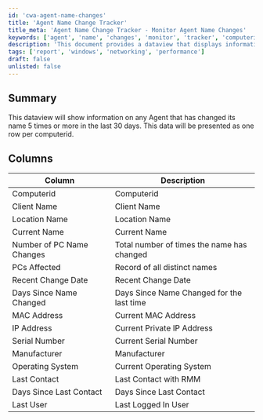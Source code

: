 ```yaml
---
id: 'cwa-agent-name-changes'
title: 'Agent Name Change Tracker'
title_meta: 'Agent Name Change Tracker - Monitor Agent Name Changes'
keywords: ['agent', 'name', 'changes', 'monitor', 'tracker', 'computerid']
description: 'This document provides a dataview that displays information about agents that have changed their names five times or more in the last 30 days, including details such as computer ID, client name, location, and more.'
tags: ['report', 'windows', 'networking', 'performance']
draft: false
unlisted: false
---
```

## Summary

This dataview will show information on any Agent that has changed its name 5 times or more in the last 30 days. This data will be presented as one row per computerid.

## Columns

| Column                     | Description                                           |
|---------------------------|-------------------------------------------------------|
| Computerid                | Computerid                                           |
| Client Name               | Client Name                                          |
| Location Name             | Location Name                                        |
| Current Name              | Current Name                                         |
| Number of PC Name Changes | Total number of times the name has changed           |
| PCs Affected              | Record of all distinct names                         |
| Recent Change Date        | Recent Change Date                                   |
| Days Since Name Changed    | Days Since Name Changed for the last time           |
| MAC Address               | Current MAC Address                                  |
| IP Address                | Current Private IP Address                           |
| Serial Number             | Current Serial Number                                |
| Manufacturer              | Manufacturer                                         |
| Operating System          | Current Operating System                             |
| Last Contact              | Last Contact with RMM                                |
| Days Since Last Contact   | Days Since Last Contact                              |
| Last User                 | Last Logged In User                                  |



